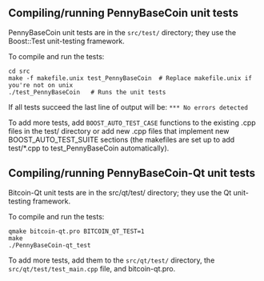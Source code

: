 Compiling/running PennyBaseCoin unit tests
------------------------------------

PennyBaseCoin unit tests are in the `src/test/` directory; they
use the Boost::Test unit-testing framework.

To compile and run the tests:

	cd src
	make -f makefile.unix test_PennyBaseCoin  # Replace makefile.unix if you're not on unix
	./test_PennyBaseCoin   # Runs the unit tests

If all tests succeed the last line of output will be:
`*** No errors detected`

To add more tests, add `BOOST_AUTO_TEST_CASE` functions to the existing
.cpp files in the test/ directory or add new .cpp files that
implement new BOOST_AUTO_TEST_SUITE sections (the makefiles are
set up to add test/*.cpp to test_PennyBaseCoin automatically).


Compiling/running PennyBaseCoin-Qt unit tests
---------------------------------------

Bitcoin-Qt unit tests are in the src/qt/test/ directory; they
use the Qt unit-testing framework.

To compile and run the tests:

	qmake bitcoin-qt.pro BITCOIN_QT_TEST=1
	make
	./PennyBaseCoin-qt_test

To add more tests, add them to the `src/qt/test/` directory,
the `src/qt/test/test_main.cpp` file, and bitcoin-qt.pro.
